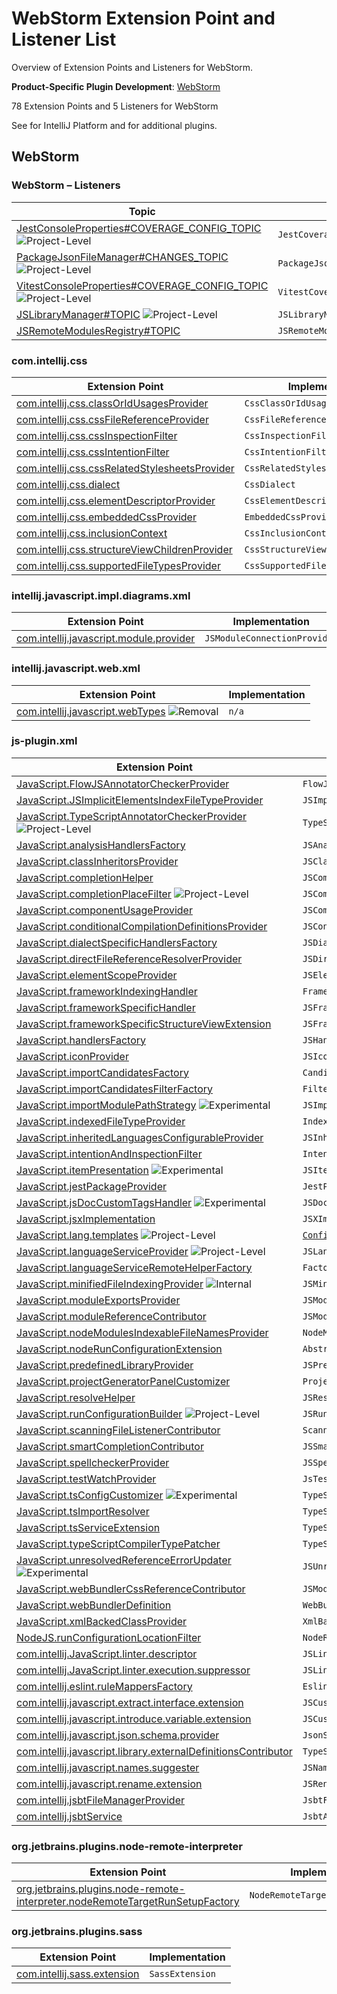 <!-- Copyright 2000-2024 JetBrains s.r.o. and contributors. Use of this source code is governed by the Apache 2.0 license. -->

<!-- EP List Directory:
     /CSS/
     /plugins/JavaScriptLanguage/
     /plugins/NodeJS/
     /plugins/sass/
-->

# WebStorm Extension Point and Listener List

<link-summary>Overview of Extension Points and Listeners for WebStorm.</link-summary>

<tldr>

**Product-Specific Plugin Development**: [WebStorm](webstorm.md)

</tldr>

78 Extension Points and 5 Listeners for WebStorm

See [](intellij_platform_extension_point_list.md) for IntelliJ Platform and [](oss_plugins_extension_point_list.md) for additional plugins.

<include from="snippets.topic" element-id="ep_list_legend"/>

## WebStorm

### WebStorm – Listeners

| Topic | Listener |
|-------|----------|
| [JestConsoleProperties#COVERAGE_CONFIG_TOPIC](https://jb.gg/ipe/listeners?topics=com.intellij.javascript.jest.JestCoverageConfigListener)  ![Project-Level][project-level] | `JestCoverageConfigListener` |
| [PackageJsonFileManager#CHANGES_TOPIC](https://jb.gg/ipe/listeners?topics=com.intellij.javascript.nodejs.packageJson.PackageJsonFileManager.PackageJsonChangesListener)  ![Project-Level][project-level] | `PackageJsonChangesListener` |
| [VitestConsoleProperties#COVERAGE_CONFIG_TOPIC](https://jb.gg/ipe/listeners?topics=com.intellij.javascript.testing.vitest.coverage.VitestCoverageConfigListener)  ![Project-Level][project-level] | `VitestCoverageConfigListener` |
| [JSLibraryManager#TOPIC](https://jb.gg/ipe/listeners?topics=com.intellij.lang.javascript.library.JSLibraryManager.JSLibraryManagerChangeListener)  ![Project-Level][project-level] | `JSLibraryManagerChangeListener` |
| [JSRemoteModulesRegistry#TOPIC](https://jb.gg/ipe/listeners?topics=com.intellij.lang.javascript.modules.remote.JSRemoteModulesChangeListener)  | `JSRemoteModulesChangeListener` |


### com.intellij.css

| Extension Point | Implementation |
|-----------------|----------------|
| [com.intellij.css.classOrIdUsagesProvider](https://jb.gg/ipe?extensions=com.intellij.css.classOrIdUsagesProvider) | `CssClassOrIdUsagesProvider` |
| [com.intellij.css.cssFileReferenceProvider](https://jb.gg/ipe?extensions=com.intellij.css.cssFileReferenceProvider) | `CssFileReferenceProvider` |
| [com.intellij.css.cssInspectionFilter](https://jb.gg/ipe?extensions=com.intellij.css.cssInspectionFilter) | `CssInspectionFilter` |
| [com.intellij.css.cssIntentionFilter](https://jb.gg/ipe?extensions=com.intellij.css.cssIntentionFilter) | `CssIntentionFilter` |
| [com.intellij.css.cssRelatedStylesheetsProvider](https://jb.gg/ipe?extensions=com.intellij.css.cssRelatedStylesheetsProvider) | `CssRelatedStylesheetsProvider` |
| [com.intellij.css.dialect](https://jb.gg/ipe?extensions=com.intellij.css.dialect) | `CssDialect` |
| [com.intellij.css.elementDescriptorProvider](https://jb.gg/ipe?extensions=com.intellij.css.elementDescriptorProvider) | `CssElementDescriptorProvider` |
| [com.intellij.css.embeddedCssProvider](https://jb.gg/ipe?extensions=com.intellij.css.embeddedCssProvider) | `EmbeddedCssProvider` |
| [com.intellij.css.inclusionContext](https://jb.gg/ipe?extensions=com.intellij.css.inclusionContext) | `CssInclusionContext` |
| [com.intellij.css.structureViewChildrenProvider](https://jb.gg/ipe?extensions=com.intellij.css.structureViewChildrenProvider) | `CssStructureViewElementsProvider` |
| [com.intellij.css.supportedFileTypesProvider](https://jb.gg/ipe?extensions=com.intellij.css.supportedFileTypesProvider) | `CssSupportedFileTypesProvider` |

### intellij.javascript.impl.diagrams.xml

| Extension Point | Implementation |
|-----------------|----------------|
| [com.intellij.javascript.module.provider](https://jb.gg/ipe?extensions=com.intellij.javascript.module.provider) | `JSModuleConnectionProvider` |

### intellij.javascript.web.xml

| Extension Point | Implementation |
|-----------------|----------------|
| [com.intellij.javascript.webTypes](https://jb.gg/ipe?extensions=com.intellij.javascript.webTypes) ![Removal][removal] | `n/a` |

### js-plugin.xml

| Extension Point | Implementation |
|-----------------|----------------|
| [JavaScript.FlowJSAnnotatorCheckerProvider](https://jb.gg/ipe?extensions=JavaScript.FlowJSAnnotatorCheckerProvider) | `FlowJSAnnotatorCheckerProvider` |
| [JavaScript.JSImplicitElementsIndexFileTypeProvider](https://jb.gg/ipe?extensions=JavaScript.JSImplicitElementsIndexFileTypeProvider) | `JSImplicitElementsIndexFileTypeProvider` |
| [JavaScript.TypeScriptAnnotatorCheckerProvider](https://jb.gg/ipe?extensions=JavaScript.TypeScriptAnnotatorCheckerProvider) ![Project-Level][project-level] | `TypeScriptAnnotatorCheckerProvider` |
| [JavaScript.analysisHandlersFactory](https://jb.gg/ipe?extensions=JavaScript.analysisHandlersFactory) | `JSAnalysisHandlersFactory` |
| [JavaScript.classInheritorsProvider](https://jb.gg/ipe?extensions=JavaScript.classInheritorsProvider) | `JSClassInheritorsProvider` |
| [JavaScript.completionHelper](https://jb.gg/ipe?extensions=JavaScript.completionHelper) | `JSCompletionHelper` |
| [JavaScript.completionPlaceFilter](https://jb.gg/ipe?extensions=JavaScript.completionPlaceFilter) ![Project-Level][project-level] | `JSCompletionPlaceFilterProvider` |
| [JavaScript.componentUsageProvider](https://jb.gg/ipe?extensions=JavaScript.componentUsageProvider) | `JSComponentUsageProvider` |
| [JavaScript.conditionalCompilationDefinitionsProvider](https://jb.gg/ipe?extensions=JavaScript.conditionalCompilationDefinitionsProvider) | `JSConditionalCompilationDefinitionsProvider` |
| [JavaScript.dialectSpecificHandlersFactory](https://jb.gg/ipe?extensions=JavaScript.dialectSpecificHandlersFactory) | `JSDialectSpecificHandlersFactory` |
| [JavaScript.directFileReferenceResolverProvider](https://jb.gg/ipe?extensions=JavaScript.directFileReferenceResolverProvider) | `JSDirectFileReferenceResolverProvider` |
| [JavaScript.elementScopeProvider](https://jb.gg/ipe?extensions=JavaScript.elementScopeProvider) | `JSElementResolveScopeProvider` |
| [JavaScript.frameworkIndexingHandler](https://jb.gg/ipe?extensions=JavaScript.frameworkIndexingHandler) | `FrameworkIndexingHandler` |
| [JavaScript.frameworkSpecificHandler](https://jb.gg/ipe?extensions=JavaScript.frameworkSpecificHandler) | `JSFrameworkSpecificHandler` |
| [JavaScript.frameworkSpecificStructureViewExtension](https://jb.gg/ipe?extensions=JavaScript.frameworkSpecificStructureViewExtension) | `JSFrameworkSpecificStructureExtension` |
| [JavaScript.handlersFactory](https://jb.gg/ipe?extensions=JavaScript.handlersFactory) | `JSHandlersFactory` |
| [JavaScript.iconProvider](https://jb.gg/ipe?extensions=JavaScript.iconProvider) | `JSIconProvider` |
| [JavaScript.importCandidatesFactory](https://jb.gg/ipe?extensions=JavaScript.importCandidatesFactory) | `CandidatesFactory` |
| [JavaScript.importCandidatesFilterFactory](https://jb.gg/ipe?extensions=JavaScript.importCandidatesFilterFactory) | `FilterFactory` |
| [JavaScript.importModulePathStrategy](https://jb.gg/ipe?extensions=JavaScript.importModulePathStrategy) ![Experimental][experimental] | `JSImportModulePathStrategy` |
| [JavaScript.indexedFileTypeProvider](https://jb.gg/ipe?extensions=JavaScript.indexedFileTypeProvider) | `IndexedFileTypeProvider` |
| [JavaScript.inheritedLanguagesConfigurableProvider](https://jb.gg/ipe?extensions=JavaScript.inheritedLanguagesConfigurableProvider) | `JSInheritedLanguagesConfigurableProvider` |
| [JavaScript.intentionAndInspectionFilter](https://jb.gg/ipe?extensions=JavaScript.intentionAndInspectionFilter) | `IntentionAndInspectionFilter` |
| [JavaScript.itemPresentation](https://jb.gg/ipe?extensions=JavaScript.itemPresentation) ![Experimental][experimental] | `JSItemPresentationProvider` |
| [JavaScript.jestPackageProvider](https://jb.gg/ipe?extensions=JavaScript.jestPackageProvider) | `JestPackageProvider` |
| [JavaScript.jsDocCustomTagsHandler](https://jb.gg/ipe?extensions=JavaScript.jsDocCustomTagsHandler) ![Experimental][experimental] | `JSDocCustomTagsHandler` |
| [JavaScript.jsxImplementation](https://jb.gg/ipe?extensions=JavaScript.jsxImplementation) | `JSXImplementation` |
| [JavaScript.lang.templates](https://jb.gg/ipe?extensions=JavaScript.lang.templates) ![Project-Level][project-level] | [`Configurable`](%gh-ic%/platform/ide-core/src/com/intellij/openapi/options/Configurable.java) |
| [JavaScript.languageServiceProvider](https://jb.gg/ipe?extensions=JavaScript.languageServiceProvider) ![Project-Level][project-level] | `JSLanguageServiceProvider` |
| [JavaScript.languageServiceRemoteHelperFactory](https://jb.gg/ipe?extensions=JavaScript.languageServiceRemoteHelperFactory) | `Factory` |
| [JavaScript.minifiedFileIndexingProvider](https://jb.gg/ipe?extensions=JavaScript.minifiedFileIndexingProvider) ![Internal][internal] | `JSMinifiedFileIndexingProvider` |
| [JavaScript.moduleExportsProvider](https://jb.gg/ipe?extensions=JavaScript.moduleExportsProvider) | `JSModuleExportsProvider` |
| [JavaScript.moduleReferenceContributor](https://jb.gg/ipe?extensions=JavaScript.moduleReferenceContributor) | `JSModuleReferenceContributor` |
| [JavaScript.nodeModulesIndexableFileNamesProvider](https://jb.gg/ipe?extensions=JavaScript.nodeModulesIndexableFileNamesProvider) | `NodeModulesIndexableFileNamesProvider` |
| [JavaScript.nodeRunConfigurationExtension](https://jb.gg/ipe?extensions=JavaScript.nodeRunConfigurationExtension) | `AbstractNodeRunConfigurationExtension` |
| [JavaScript.predefinedLibraryProvider](https://jb.gg/ipe?extensions=JavaScript.predefinedLibraryProvider) | `JSPredefinedLibraryProvider` |
| [JavaScript.projectGeneratorPanelCustomizer](https://jb.gg/ipe?extensions=JavaScript.projectGeneratorPanelCustomizer) | `ProjectGeneratorSettingsCustomizer` |
| [JavaScript.resolveHelper](https://jb.gg/ipe?extensions=JavaScript.resolveHelper) | `JSResolveHelper` |
| [JavaScript.runConfigurationBuilder](https://jb.gg/ipe?extensions=JavaScript.runConfigurationBuilder) ![Project-Level][project-level] | `JSRunConfigurationBuilder` |
| [JavaScript.scanningFileListenerContributor](https://jb.gg/ipe?extensions=JavaScript.scanningFileListenerContributor) | `ScanningFileListenerContributor` |
| [JavaScript.smartCompletionContributor](https://jb.gg/ipe?extensions=JavaScript.smartCompletionContributor) | `JSSmartCompletionContributor` |
| [JavaScript.spellcheckerProvider](https://jb.gg/ipe?extensions=JavaScript.spellcheckerProvider) | `JSSpellcheckerProvider` |
| [JavaScript.testWatchProvider](https://jb.gg/ipe?extensions=JavaScript.testWatchProvider) | `JsTestWatchProvider` |
| [JavaScript.tsConfigCustomizer](https://jb.gg/ipe?extensions=JavaScript.tsConfigCustomizer) ![Experimental][experimental] | `TypeScriptConfigCustomizer` |
| [JavaScript.tsImportResolver](https://jb.gg/ipe?extensions=JavaScript.tsImportResolver) | `TypeScriptImportsResolverProvider` |
| [JavaScript.tsServiceExtension](https://jb.gg/ipe?extensions=JavaScript.tsServiceExtension) | `TypeScriptServiceExtension` |
| [JavaScript.typeScriptCompilerTypePatcher](https://jb.gg/ipe?extensions=JavaScript.typeScriptCompilerTypePatcher) | `TypeScriptCompilerTypePatcher` |
| [JavaScript.unresolvedReferenceErrorUpdater](https://jb.gg/ipe?extensions=JavaScript.unresolvedReferenceErrorUpdater) ![Experimental][experimental] | `JSUnresolvedReferenceErrorUpdater` |
| [JavaScript.webBundlerCssReferenceContributor](https://jb.gg/ipe?extensions=JavaScript.webBundlerCssReferenceContributor) | `JSModuleReferenceContributor` |
| [JavaScript.webBundlerDefinition](https://jb.gg/ipe?extensions=JavaScript.webBundlerDefinition) | `WebBundlerDefinition` |
| [JavaScript.xmlBackedClassProvider](https://jb.gg/ipe?extensions=JavaScript.xmlBackedClassProvider) | `XmlBackedJSClassProvider` |
| [NodeJS.runConfigurationLocationFilter](https://jb.gg/ipe?extensions=NodeJS.runConfigurationLocationFilter) | `NodeRunConfigurationLocationFilter` |
| [com.intellij.JavaScript.linter.descriptor](https://jb.gg/ipe?extensions=com.intellij.JavaScript.linter.descriptor) | `JSLinterDescriptor` |
| [com.intellij.JavaScript.linter.execution.suppressor](https://jb.gg/ipe?extensions=com.intellij.JavaScript.linter.execution.suppressor) | `JSLinterExecutionSuppressor` |
| [com.intellij.eslint.ruleMappersFactory](https://jb.gg/ipe?extensions=com.intellij.eslint.ruleMappersFactory) | `EslintRuleMappersFactory` |
| [com.intellij.javascript.extract.interface.extension](https://jb.gg/ipe?extensions=com.intellij.javascript.extract.interface.extension) | `JSCustomExtractInterfaceHandler` |
| [com.intellij.javascript.introduce.variable.extension](https://jb.gg/ipe?extensions=com.intellij.javascript.introduce.variable.extension) | `JSCustomIntroduceVariableHandler` |
| [com.intellij.javascript.json.schema.provider](https://jb.gg/ipe?extensions=com.intellij.javascript.json.schema.provider) | `JsonSchemaInJavaScriptProvider` |
| [com.intellij.javascript.library.externalDefinitionsContributor](https://jb.gg/ipe?extensions=com.intellij.javascript.library.externalDefinitionsContributor) | `TypeScriptExternalDefinitionsContributor` |
| [com.intellij.javascript.names.suggester](https://jb.gg/ipe?extensions=com.intellij.javascript.names.suggester) | `JSNamesSuggester` |
| [com.intellij.javascript.rename.extension](https://jb.gg/ipe?extensions=com.intellij.javascript.rename.extension) | `JSRenameExtension` |
| [com.intellij.jsbtFileManagerProvider](https://jb.gg/ipe?extensions=com.intellij.jsbtFileManagerProvider) | `JsbtFileManagerProvider` |
| [com.intellij.jsbtService](https://jb.gg/ipe?extensions=com.intellij.jsbtService) | `JsbtApplicationService` |

### org.jetbrains.plugins.node-remote-interpreter

| Extension Point | Implementation |
|-----------------|----------------|
| [org.jetbrains.plugins.node-remote-interpreter.nodeRemoteTargetRunSetupFactory](https://jb.gg/ipe?extensions=org.jetbrains.plugins.node-remote-interpreter.nodeRemoteTargetRunSetupFactory) | `NodeRemoteTargetRunSetupFactory` |

### org.jetbrains.plugins.sass

| Extension Point | Implementation |
|-----------------|----------------|
| [com.intellij.sass.extension](https://jb.gg/ipe?extensions=com.intellij.sass.extension) | `SassExtension` |

[deprecated]: https://img.shields.io/badge/-Deprecated-lightgrey?style=flat-square
[removal]: https://img.shields.io/badge/-Removal-red?style=flat-square
[obsolete]: https://img.shields.io/badge/-Obsolete-grey?style=flat-square
[experimental]: https://img.shields.io/badge/-Experimental-violet?style=flat-square
[internal]: https://img.shields.io/badge/-Internal-darkred?style=flat-square
[project-level]: https://img.shields.io/badge/-Project--Level-blue?style=flat-square
[non-dynamic]: https://img.shields.io/badge/-Non--Dynamic-orange?style=flat-square
[dumb-aware]: https://img.shields.io/badge/-DumbAware-darkgreen?style=flat-square
